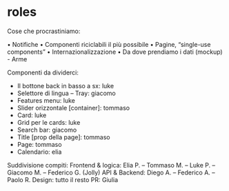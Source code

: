 # roles

Cose che procrastiniamo:

• Notifiche
• Componenti riciclabili il più possibile
• Pagine, “single-use components”
• Internazionalizzazione
• Da dove prendiamo i dati (mockup) - Arme

Componenti da dividerci:

- Il bottone back in basso a sx: luke
- Selettore di lingua – Tray: giacomo
- Features menu: luke
- Slider orizzontale [container]: tommaso
- Card: luke
- Grid per le cards: luke
- Search bar: giacomo
- Title [prop della page]: tommaso
- Page: tommaso
- Calendario: elia

Suddivisione compiti:
Frontend & logica: Elia P. – Tommaso M. – Luke P. – Giacomo M. – Federico G. (Jolly)
API & Backend: Diego A. – Federico A. – Paolo R.
Design: tutto il resto
PR: Giulia
